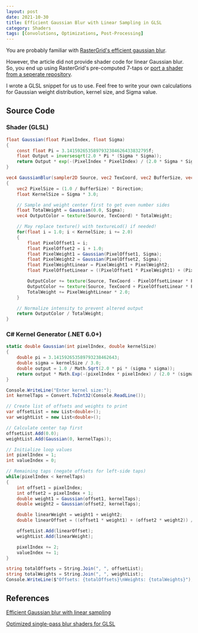```yaml
---
layout: post
date: 2021-10-30
title: Efficient Gaussian Blur with Linear Sampling in GLSL
category: Shaders
tags: [Convolutions, Optimizations, Post-Processing]
---
```


You are probably familiar with [RasterGrid's efficient gaussian blur](https://www.rastergrid.com/blog/2010/09/efficient-Gaussian-blur-with-linear-sampling/).

However, the article did not provide shader code for linear Gaussian blur. So, you end up using RasterGrid's pre-computed 7-taps or [port a shader from a seperate repository](https://github.com/Jam3/glsl-fast-gaussian-blur).

I wrote a GLSL snippet for us to use. Feel free to write your own calculations for Gaussian weight distribution, kernel size, and Sigma value.

## Source Code

### Shader (GLSL)

```glsl
float Gaussian(float PixelIndex, float Sigma)
{
    const float Pi = 3.1415926535897932384626433832795f;
    float Output = inversesqrt(2.0 * Pi * (Sigma * Sigma));
    return Output * exp(-(PixelIndex * PixelIndex) / (2.0 * Sigma * Sigma));
}

vec4 GaussianBlur(sampler2D Source, vec2 TexCoord, vec2 BufferSize, vec2 Direction, float Sigma)
{
    vec2 PixelSize = (1.0 / BufferSize) * Direction;
    float KernelSize = Sigma * 3.0;

    // Sample and weight center first to get even number sides
    float TotalWeight = Gaussian(0.0, Sigma);
    vec4 OutputColor = texture(Source, TexCoord) * TotalWeight;

    // May replace texture() with textureLod() if needed!
    for(float i = 1.0; i < KernelSize; i += 2.0)
    {
        float PixelOffset1 = i;
        float PixelOffset2 = i + 1.0;
        float PixelWeight1 = Gaussian(PixelOffset1, Sigma);
        float PixelWeight2 = Gaussian(PixelOffset2, Sigma);
        float PixelWeightLinear = PixelWeight1 + PixelWeight2;
        float PixelOffsetLinear = ((PixelOffset1 * PixelWeight1) + (PixelOffset2 * PixelWeight2)) / PixelWeightLinear;

        OutputColor += texture(Source, TexCoord - PixelOffsetLinear * PixelSize) * PixelWeightLinear;
        OutputColor += texture(Source, TexCoord + PixelOffsetLinear * PixelSize) * PixelWeightLinear;
        TotalWeight += PixelWeightLinear * 2.0;
    }

    // Normalize intensity to prevent altered output
    return OutputColor / TotalWeight;
}
```

### C# Kernel Generator (.NET 6.0+)

```csharp
static double Gaussian(int pixelIndex, double kernelSize)
{
    double pi = 3.141592653589793238462643;
    double sigma = kernelSize / 3.0;
    double output = 1.0 / Math.Sqrt(2.0 * pi * (sigma * sigma));
    return output * Math.Exp(-(pixelIndex * pixelIndex) / (2.0 * (sigma * sigma)));
}

Console.WriteLine("Enter kernel size:");
int kernelTaps = Convert.ToInt32(Console.ReadLine());

// Create list of offsets and weights to print
var offsetList = new List<double>();
var weightList = new List<double>();

// Calculate center tap first
offsetList.Add(0.0);
weightList.Add(Gaussian(0, kernelTaps));

// Initialize loop values
int pixelIndex = 1;
int valueIndex = 0;

// Remaining taps (negate offsets for left-side taps)
while(pixelIndex < kernelTaps)
{
    int offset1 = pixelIndex;
    int offset2 = pixelIndex + 1;
    double weight1 = Gaussian(offset1, kernelTaps);
    double weight2 = Gaussian(offset2, kernelTaps);

    double linearWeight = weight1 + weight2;
    double linearOffset = ((offset1 * weight1) + (offset2 * weight2)) / linearWeight;

    offsetList.Add(linearOffset);
    weightList.Add(linearWeight);

    pixelIndex += 2;
    valueIndex += 1;
}

string totalOffsets = String.Join(", ", offsetList);
string totalWeights = String.Join(", ", weightList);
Console.WriteLine($"Offsets: {totalOffsets}\nWeights: {totalWeights}");
```

## References

[Efficient Gaussian blur with linear sampling](https://www.rastergrid.com/blog/2010/09/efficient-Gaussian-blur-with-linear-sampling/)

[Optimized single-pass blur shaders for GLSL](https://github.com/Jam3/glsl-fast-gaussian-blur)

